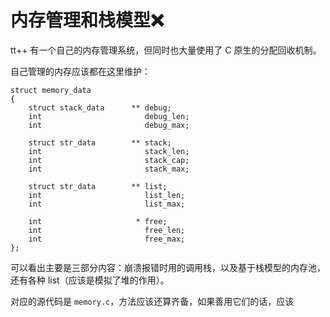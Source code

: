 # 内存管理和栈模型❌

tt++ 有一个自己的内存管理系统，但同时也大量使用了 C 原生的分配回收机制。

自己管理的内存应该都在这里维护：

```
struct memory_data
{
	struct stack_data      ** debug;
	int                       debug_len;
	int                       debug_max;

	struct str_data        ** stack;
	int                       stack_len;
	int                       stack_cap;
	int                       stack_max;

	struct str_data        ** list;
	int                       list_len;
	int                       list_max;

	int                     * free;
	int                       free_len;
	int                       free_max;
};
```

可以看出主要是三部分内容：崩溃报错时用的调用栈，以及基于栈模型的内存池，还有各种 list（应该是模拟了堆的作用）。

对应的源代码是 `memory.c`，方法应该还算齐备，如果善用它们的话，应该
